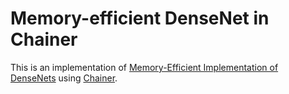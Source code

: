 # Memory-efficient DenseNet in Chainer

This is an implementation of [Memory-Efficient Implementation of DenseNets](https://arxiv.org/abs/1707.06990) using [Chainer](https://chainer.org/).

